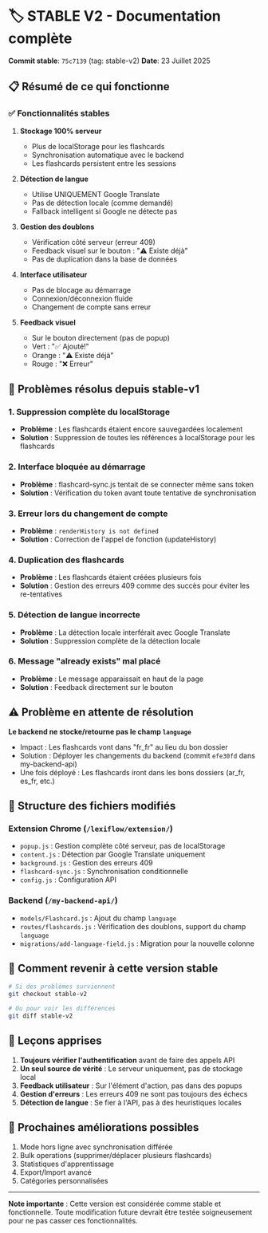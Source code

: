 # 🏷️ STABLE V2 - Documentation complète

**Commit stable**: `75c7139` (tag: stable-v2)
**Date**: 23 Juillet 2025

## 📋 Résumé de ce qui fonctionne

### ✅ Fonctionnalités stables

1. **Stockage 100% serveur**
   - Plus de localStorage pour les flashcards
   - Synchronisation automatique avec le backend
   - Les flashcards persistent entre les sessions

2. **Détection de langue**
   - Utilise UNIQUEMENT Google Translate
   - Pas de détection locale (comme demandé)
   - Fallback intelligent si Google ne détecte pas

3. **Gestion des doublons**
   - Vérification côté serveur (erreur 409)
   - Feedback visuel sur le bouton : "⚠️ Existe déjà"
   - Pas de duplication dans la base de données

4. **Interface utilisateur**
   - Pas de blocage au démarrage
   - Connexion/déconnexion fluide
   - Changement de compte sans erreur

5. **Feedback visuel**
   - Sur le bouton directement (pas de popup)
   - Vert : "✅ Ajouté!"
   - Orange : "⚠️ Existe déjà"
   - Rouge : "❌ Erreur"

## 🔧 Problèmes résolus depuis stable-v1

### 1. Suppression complète du localStorage
- **Problème** : Les flashcards étaient encore sauvegardées localement
- **Solution** : Suppression de toutes les références à localStorage pour les flashcards

### 2. Interface bloquée au démarrage
- **Problème** : flashcard-sync.js tentait de se connecter même sans token
- **Solution** : Vérification du token avant toute tentative de synchronisation

### 3. Erreur lors du changement de compte
- **Problème** : `renderHistory is not defined`
- **Solution** : Correction de l'appel de fonction (updateHistory)

### 4. Duplication des flashcards
- **Problème** : Les flashcards étaient créées plusieurs fois
- **Solution** : Gestion des erreurs 409 comme des succès pour éviter les re-tentatives

### 5. Détection de langue incorrecte
- **Problème** : La détection locale interférait avec Google Translate
- **Solution** : Suppression complète de la détection locale

### 6. Message "already exists" mal placé
- **Problème** : Le message apparaissait en haut de la page
- **Solution** : Feedback directement sur le bouton

## ⚠️ Problème en attente de résolution

**Le backend ne stocke/retourne pas le champ `language`**
- Impact : Les flashcards vont dans "fr_fr" au lieu du bon dossier
- Solution : Déployer les changements du backend (commit `efe30fd` dans my-backend-api)
- Une fois déployé : Les flashcards iront dans les bons dossiers (ar_fr, es_fr, etc.)

## 📁 Structure des fichiers modifiés

### Extension Chrome (`/lexiflow/extension/`)
- `popup.js` : Gestion complète côté serveur, pas de localStorage
- `content.js` : Détection par Google Translate uniquement
- `background.js` : Gestion des erreurs 409
- `flashcard-sync.js` : Synchronisation conditionnelle
- `config.js` : Configuration API

### Backend (`/my-backend-api/`)
- `models/Flashcard.js` : Ajout du champ `language`
- `routes/flashcards.js` : Vérification des doublons, support du champ `language`
- `migrations/add-language-field.js` : Migration pour la nouvelle colonne

## 🚀 Comment revenir à cette version stable

```bash
# Si des problèmes surviennent
git checkout stable-v2

# Ou pour voir les différences
git diff stable-v2
```

## 📝 Leçons apprises

1. **Toujours vérifier l'authentification** avant de faire des appels API
2. **Un seul source de vérité** : Le serveur uniquement, pas de stockage local
3. **Feedback utilisateur** : Sur l'élément d'action, pas dans des popups
4. **Gestion d'erreurs** : Les erreurs 409 ne sont pas toujours des échecs
5. **Détection de langue** : Se fier à l'API, pas à des heuristiques locales

## 🔮 Prochaines améliorations possibles

1. Mode hors ligne avec synchronisation différée
2. Bulk operations (supprimer/déplacer plusieurs flashcards)
3. Statistiques d'apprentissage
4. Export/Import avancé
5. Catégories personnalisées

---

**Note importante** : Cette version est considérée comme stable et fonctionnelle. Toute modification future devrait être testée soigneusement pour ne pas casser ces fonctionnalités.